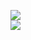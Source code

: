 [![](https://img.shields.io/badge/Made%20With-Github%20Spray-lightgrey.svg?style=for-the-badge&logo=github)](https://github.com/Annihil/github-spray#21639)  
[![](https://i.imgur.com/2DrTn0Z.gif)](https://github.com/Annihil/github-spray)
